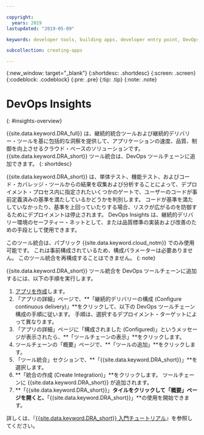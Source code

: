 ```yaml
---

copyright:
  years: 2019
lastupdated: "2019-05-09"

keywords: developer tools, building apps, developer entry point, DevOps, toolchain, insights

subcollection: creating-apps

---
```

{:new_window: target="_blank"}
{:shortdesc: .shortdesc}
{:screen: .screen}
{:codeblock: .codeblock}
{:pre: .pre}
{:tip: .tip}
{:note: .note}

# DevOps Insights
{: #insights-overview}

{{site.data.keyword.DRA_full}} は、継続的統合ツールおよび継続的デリバリー・ツールを基に包括的な洞察を提供して、アプリケーションの速度、品質、制御を向上させるクラウド・ベースのソリューションです。 {{site.data.keyword.DRA_short}} ツール統合は、DevOps ツールチェーンに追加できます。
{: shortdesc}

{{site.data.keyword.DRA_short}} は、単体テスト、機能テスト、およびコード・カバレッジ・ツールからの結果を収集および分析することによって、デプロイメント・プロセス内に指定されたいくつかのゲートで、ユーザーのコードが事前定義済みの基準を満たしているかどうかを判別します。 コードが基準を満たしていなかったり、基準を上回っていたりする場合、リスクが広がるのを防御するためにデプロイメントは停止されます。 DevOps Insights は、継続的デリバリー環境のセーフティー・ネットとして、または品質標準の実装および改善のための手段として使用できます。

このツール統合は、パブリック {{site.data.keyword.cloud_notm}} でのみ使用可能です。 これは事前構成されているため、構成パラメーターは必要ありません。 このツール統合を再構成することはできません。
{: note}

{{site.data.keyword.DRA_short}} ツール統合を DevOps ツールチェーンに追加するには、以下の手順を実行します。

1. [アプリを作成](/docs/apps?topic=creating-apps-tutorial-getting-started#create-getting-started)します。
2. 「アプリの詳細」ページで、**「継続的デリバリーの構成 (Configure continuous delivery)」**をクリックして、以下の DevOps ツールチェーン構成の手順に従います。 手順は、選択するデプロイメント・ターゲットによって異なります。
3. 「アプリの詳細」ページに「構成されました (Configured)」というメッセージが表示されたら、**「ツールチェーンの表示」**をクリックします。
4. ツールチェーンの「概要」ページで、**「ツールの追加」**をクリックします。
5. 「ツール統合」セクションで、**「{{site.data.keyword.DRA_short}}」**を選択します。
6. **「統合の作成 (Create Integration)」**をクリックします。 ツールチェーンに {{site.data.keyword.DRA_short}} が追加されます。
7. **「{{site.data.keyword.DRA_short}}」**タイルをクリックして「概要」ページを開くと、**「{{site.data.keyword.DRA_short}}」**の使用を開始できます。

詳しくは、『[{{site.data.keyword.DRA_short}} 入門チュートリアル](/docs/services/DevOpsInsights?topic=DevOpsInsights-getting-started)』を参照してください。
